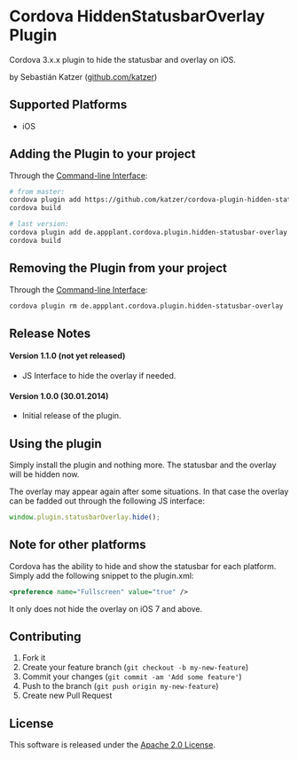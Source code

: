 Cordova HiddenStatusbarOverlay Plugin
=======================================

Cordova 3.x.x plugin to hide the statusbar and overlay on iOS.

by Sebastián Katzer ([github.com/katzer](https://github.com/katzer))


## Supported Platforms
- iOS


## Adding the Plugin to your project
Through the [Command-line Interface](http://cordova.apache.org/docs/en/3.0.0/guide_cli_index.md.html#The%20Command-line%20Interface):
```bash
# from master:
cordova plugin add https://github.com/katzer/cordova-plugin-hidden-statusbar-overlay
cordova build

# last version:
cordova plugin add de.appplant.cordova.plugin.hidden-statusbar-overlay
cordova build
```

## Removing the Plugin from your project
Through the [Command-line Interface](http://cordova.apache.org/docs/en/3.0.0/guide_cli_index.md.html#The%20Command-line%20Interface):
```bash
cordova plugin rm de.appplant.cordova.plugin.hidden-statusbar-overlay
```


## Release Notes
#### Version 1.1.0 (not yet released)
- JS Interface to hide the overlay if needed.

#### Version 1.0.0 (30.01.2014)
- Initial release of the plugin.


## Using the plugin
Simply install the plugin and nothing more. The statusbar and the overlay will be hidden now.

The overlay may appear again after some situations. In that case the overlay can be fadded out through the following JS interface:
```javascript
window.plugin.statusbarOverlay.hide();
```


## Note for other platforms
Cordova has the ability to hide and show the statusbar for each platform. Simply add the following snippet to the plugin.xml:
```xml
<preference name="Fullscreen" value="true" />
```
It only does not hide the overlay on iOS 7 and above.


## Contributing

1. Fork it
2. Create your feature branch (`git checkout -b my-new-feature`)
3. Commit your changes (`git commit -am 'Add some feature'`)
4. Push to the branch (`git push origin my-new-feature`)
5. Create new Pull Request


## License

This software is released under the [Apache 2.0 License](http://opensource.org/licenses/Apache-2.0).

